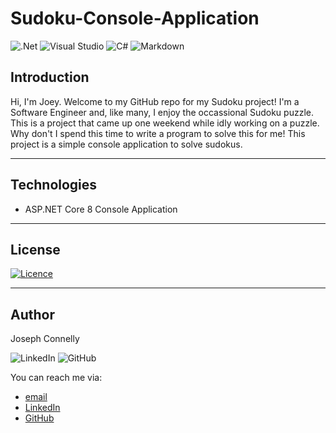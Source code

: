 # Sudoku-Console-Application

![.Net](https://img.shields.io/badge/.NET-5C2D91?style=for-the-badge&logo=.net&logoColor=white)
![Visual Studio](https://img.shields.io/badge/Visual%20Studio-5C2D91.svg?style=for-the-badge&logo=visual-studio&logoColor=white)
![C#](https://img.shields.io/badge/c%23-%23239120.svg?style=for-the-badge&logo=csharp&logoColor=white)
![Markdown](https://img.shields.io/badge/markdown-%23000000.svg?style=for-the-badge&logo=markdown&logoColor=white)

## Introduction

Hi, I'm Joey. Welcome to my GitHub repo for my Sudoku project!
I'm a Software Engineer and, like many, I enjoy the occassional Sudoku puzzle.
This is a project that came up one weekend while idly working on a puzzle.
Why don't I spend this time to write a program to solve this for me!
This project is a simple console application to solve sudokus.

---

## Technologies

- ASP.NET Core 8 Console Application

---

## License

[![Licence](https://img.shields.io/github/license/Ileriayo/markdown-badges?style=for-the-badge)](./LICENSE)

---

## Author

Joseph Connelly

![LinkedIn](https://img.shields.io/badge/linkedin-%230077B5.svg?style=for-the-badge&logo=linkedin&logoColor=white)
![GitHub](https://img.shields.io/badge/github-%23121011.svg?style=for-the-badge&logo=github&logoColor=white)

You can reach me via:
- [email](mailto:joseph_a_connelly@yahoo.com)
- [LinkedIn](www.linkedin.com/in/joseph-connelly-6775012b5)
- [GitHub](https://github.com/jconnelly-dev)
